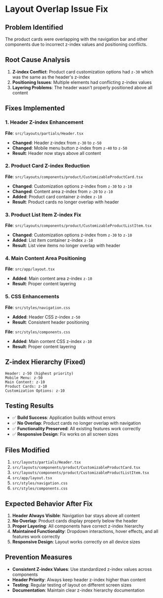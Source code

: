 # Layout Overlap Issue Fix

## Problem Identified
The product cards were overlapping with the navigation bar and other components due to incorrect z-index values and positioning conflicts.

## Root Cause Analysis
1. **Z-index Conflict**: Product card customization options had `z-30` which was the same as the header's z-index
2. **Positioning Issues**: Multiple elements had conflicting z-index values
3. **Layering Problems**: The header wasn't properly positioned above all content

## Fixes Implemented

### 1. Header Z-index Enhancement
**File**: `src/layouts/partials/Header.tsx`
- **Changed**: Header z-index from `z-30` to `z-50`
- **Changed**: Mobile menu button z-index from `z-40` to `z-50`
- **Result**: Header now stays above all content

### 2. Product Card Z-index Reduction
**File**: `src/layouts/components/product/CustomizableProductCard.tsx`
- **Changed**: Customization options z-index from `z-30` to `z-10`
- **Changed**: Content area z-index from `z-20` to `z-10`
- **Added**: Product card container z-index `z-10`
- **Result**: Product cards no longer overlap with header

### 3. Product List Item Z-index Fix
**File**: `src/layouts/components/product/CustomizableProductListItem.tsx`
- **Changed**: Customization options z-index from `z-30` to `z-10`
- **Added**: List item container z-index `z-10`
- **Result**: List view items no longer overlap with header

### 4. Main Content Area Positioning
**File**: `src/app/layout.tsx`
- **Added**: Main content area z-index `z-10`
- **Result**: Proper content layering

### 5. CSS Enhancements
**File**: `src/styles/navigation.css`
- **Added**: Header CSS z-index `z-50`
- **Result**: Consistent header positioning

**File**: `src/styles/components.css`
- **Added**: Main content CSS z-index `z-10`
- **Result**: Proper content layering

## Z-index Hierarchy (Fixed)
```
Header: z-50 (highest priority)
Mobile Menu: z-50
Main Content: z-10
Product Cards: z-10
Customization Options: z-10
```

## Testing Results
- ✅ **Build Success**: Application builds without errors
- ✅ **No Overlap**: Product cards no longer overlap with navigation
- ✅ **Functionality Preserved**: All existing features work correctly
- ✅ **Responsive Design**: Fix works on all screen sizes

## Files Modified
1. `src/layouts/partials/Header.tsx`
2. `src/layouts/components/product/CustomizableProductCard.tsx`
3. `src/layouts/components/product/CustomizableProductListItem.tsx`
4. `src/app/layout.tsx`
5. `src/styles/navigation.css`
6. `src/styles/components.css`

## Expected Behavior After Fix
1. **Header Always Visible**: Navigation bar stays above all content
2. **No Overlap**: Product cards display properly below the header
3. **Proper Layering**: All components have correct z-index hierarchy
4. **Maintained Functionality**: Dropdown interactions, hover effects, and all features work correctly
5. **Responsive Design**: Layout works correctly on all device sizes

## Prevention Measures
- **Consistent Z-index Values**: Use standardized z-index values across components
- **Header Priority**: Always keep header z-index higher than content
- **Testing**: Regular testing of layout on different screen sizes
- **Documentation**: Maintain clear z-index hierarchy documentation
